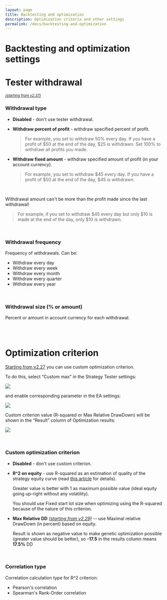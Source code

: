 ```yaml
---
layout: page
title: Backtesting and optimization
description: Optimization criteria and other settings
permalink: /docs/backtesting-and-optimization
---
```


# Backtesting and optimization settings

# Tester withdrawal

<sup>[*(starting from v2.37)*](/docs/versions-history#20210906-237)</sup>


### Withdrawal type

* **Disabled** - don't use tester withdrawal.
* **Withdraw percent of profit** - withdraw specified percent of profit.

  > For example, you set to withdraw 50% every day. If you have a profit of $50 at the end of the day, $25 is withdrawn. Set 100% to withdraw all profits you made.

* **Withdraw fixed amount** - withdraw specified amount of profit (in your account currency).

  > For example, you set to withdraw $45 every day. If you have a profit of $50 at the end of the day, $45 is withdrawn.

<br />

Withdrawal amount can't be more than the profit made since the last withdrawal!
> For example, if you set to withdraw $45 every day but only $10 is made at the end of the day, only $10 is withdrawn.

<br />

### Withdrawal frequency

Frequency of withdrawals. Can be:
* Withdraw every day
* Withdraw every week
* Withdraw every month
* Withdraw every quarter
* Withdraw every year

<br />

### Withdrawal size (% or amount)

Percent or amount in account currency for each withdrawal.

<br />
<br />

# Optimization criterion

[Starting from v2.27](/docs/versions-history#20210302-227) you can use custom optimization criterion.

To do this, select “Custom max” in the Strategy Tester settings:

![]({{site.baseurl}}/assets/img/docs/custom_criterion_1.png)

and enable corresponding parameter in the EA settings:

![]({{site.baseurl}}/assets/img/docs/custom_criterion_2.png)

Custom criterion value (R-squared or Max Relative DrawDown) will be shown in the “Result” column of Optimization results:

![]({{site.baseurl}}/assets/img/docs/custom_criterion_3.png)

<br />

### Custom optimization criterion

* **Disabled** - don't use custom criterion.
* **R^2 on equity** - use R-squared as an estimation of quality of the strategy equity curve (read [this article](https://www.mql5.com/en/articles/2358) for details).

    Greater value is better with 1 as maximum possible value (ideal equity going up-right without any volatility).

    You should use Fixed start lot size when optimizing using the R-squared because of the nature of this criterion.

* **Max Relative DD** [*(starting from v2.29)*](/docs/versions-history#20210403-229) -- use Maximal relative DrawDown (in percent) based on equity.

  Result is shown as negative value to make genetic optimization possible (greater value should be better), so **-17.5** in the results column means **17.5%** DD

<br />

### Correlation type

Correlation calculation type for R^2 criterion:
* Pearson's correlation
* Spearman's Rank-Order correlation

